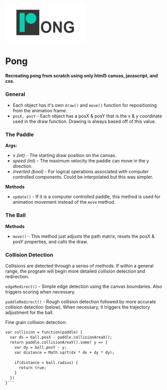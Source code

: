 ![Pong logo](assets/title.png)
# Pong
#### Recreating pong from scratch using only html5 canvas, javascript, and css.


### General
- Each object has it's own `draw()` and `move()` function for repositioning from the animation frame.
- `posX, posY` - Each object has a posX & posY that is the x & y coordinate used in the draw function. Drawing is always based off of this value.

### The Paddle

**Args:**
- _x (int)_ - The starting draw position on the canvas.
- _speed (int)_ - The maximum velocity the paddle can move in the y direction.
- _inverted (bool)_ - For logical operations associated with computer controlled components. Could be interpolated but this was simpler.

**Methods**
 - `update()` - If it is a computer controlled paddle, this method is used for animation movement instead of the `move` method.

### The Ball

**Methods**

- `move()` - This method just adjusts the path matrix, resets the posX & posY properties, and calls the draw.


### Collision Detection

Collisions are detected through a series of methods. If within a general range, the program will begin more detailed collision detection and redirection.

`edgeRedirect()` - Simple edge detection using the canvas boundaries. Also triggers scoring when necessary.

`paddleRedirect()` - Rough collision detection followed by more accurate collision detection (below). When necessary, it triggers the trajectory adjustment for the ball.


Fine grain collision detection:
```
var collision = function(paddle) {
  var dx = ball.posX - paddle.collisionAreaX();
  return paddle.collisionAreaY().some( y => {
    var dy = ball.posY - y;
    var distance = Math.sqrt(dx * dx + dy * dy);

    if(distance < ball.radius) {
      return true;
    }
  })
}```
